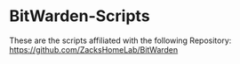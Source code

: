 # BitWarden-Scripts
These are the scripts affiliated with the following Repository: https://github.com/ZacksHomeLab/BitWarden
